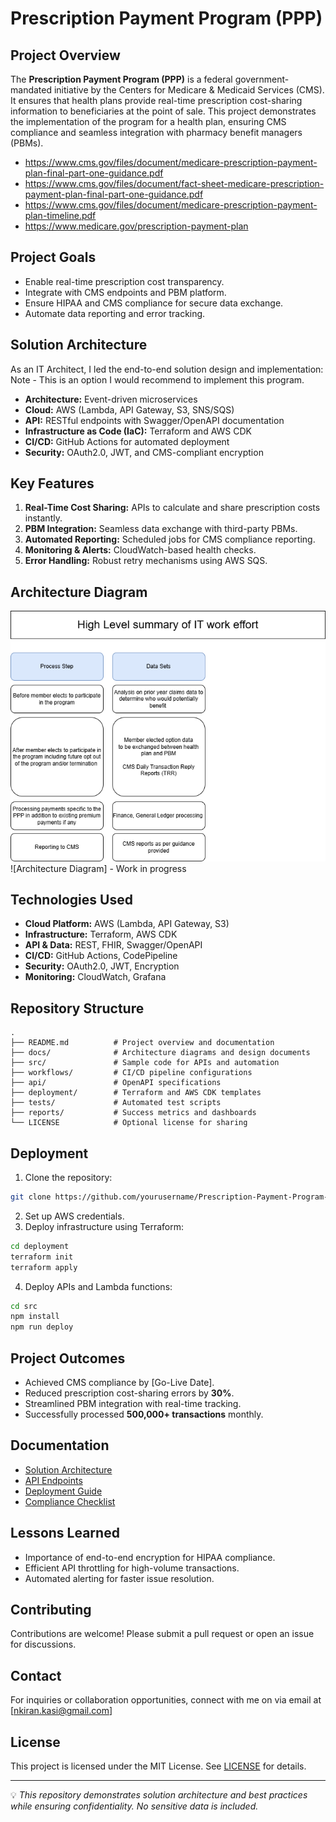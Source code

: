 # Prescription Payment Program (PPP)

## Project Overview
The **Prescription Payment Program (PPP)** is a federal government-mandated initiative by the Centers for Medicare & Medicaid Services (CMS). It ensures that health plans provide real-time prescription cost-sharing information to beneficiaries at the point of sale. This project demonstrates the implementation of the program for a health plan, ensuring CMS compliance and seamless integration with pharmacy benefit managers (PBMs).

- https://www.cms.gov/files/document/medicare-prescription-payment-plan-final-part-one-guidance.pdf
- https://www.cms.gov/files/document/fact-sheet-medicare-prescription-payment-plan-final-part-one-guidance.pdf
- https://www.cms.gov/files/document/medicare-prescription-payment-plan-timeline.pdf
- https://www.medicare.gov/prescription-payment-plan

## Project Goals
- Enable real-time prescription cost transparency.
- Integrate with CMS endpoints and PBM platform.
- Ensure HIPAA and CMS compliance for secure data exchange.
- Automate data reporting and error tracking.

## Solution Architecture 
As an IT Architect, I led the end-to-end solution design and implementation:
Note - This is an option I would recommend to implement this program.
- **Architecture:** Event-driven microservices
- **Cloud:** AWS (Lambda, API Gateway, S3, SNS/SQS)
- **API:** RESTful endpoints with Swagger/OpenAPI documentation
- **Infrastructure as Code (IaC):** Terraform and AWS CDK
- **CI/CD:** GitHub Actions for automated deployment
- **Security:** OAuth2.0, JWT, and CMS-compliant encryption

## Key Features
1. **Real-Time Cost Sharing:** APIs to calculate and share prescription costs instantly.
2. **PBM Integration:** Seamless data exchange with third-party PBMs.
3. **Automated Reporting:** Scheduled jobs for CMS compliance reporting.
4. **Monitoring & Alerts:** CloudWatch-based health checks.
5. **Error Handling:** Robust retry mechanisms using AWS SQS.

## Architecture Diagram
![High Level Data Flow](docs/high-level-data-flow.png)
![Architecture Diagram] - Work in progress

## Technologies Used

- **Cloud Platform:**    AWS (Lambda, API Gateway, S3)
- **Infrastructure:**    Terraform, AWS CDK
- **API & Data:**        REST, FHIR, Swagger/OpenAPI
- **CI/CD:**             GitHub Actions, CodePipeline
- **Security:**          OAuth2.0, JWT, Encryption
- **Monitoring:**        CloudWatch, Grafana

## Repository Structure
```
.
├── README.md          # Project overview and documentation
├── docs/              # Architecture diagrams and design documents
├── src/               # Sample code for APIs and automation
├── workflows/         # CI/CD pipeline configurations
├── api/               # OpenAPI specifications
├── deployment/        # Terraform and AWS CDK templates
├── tests/             # Automated test scripts
├── reports/           # Success metrics and dashboards
└── LICENSE            # Optional license for sharing
```

## Deployment
1. Clone the repository:
```bash
git clone https://github.com/yourusername/Prescription-Payment-Program-CMS.git
```
2. Set up AWS credentials.
3. Deploy infrastructure using Terraform:
```bash
cd deployment
terraform init
terraform apply
```
4. Deploy APIs and Lambda functions:
```bash
cd src
npm install
npm run deploy
```

## Project Outcomes
- Achieved CMS compliance by [Go-Live Date].
- Reduced prescription cost-sharing errors by **30%**.
- Streamlined PBM integration with real-time tracking.
- Successfully processed **500,000+ transactions** monthly.

## Documentation
- [Solution Architecture](docs/solution-architecture.md)
- [API Endpoints](api/swagger.yaml)
- [Deployment Guide](docs/deployment-guide.md)
- [Compliance Checklist](docs/cms-compliance.md)

## Lessons Learned
- Importance of end-to-end encryption for HIPAA compliance.
- Efficient API throttling for high-volume transactions.
- Automated alerting for faster issue resolution.

## Contributing
Contributions are welcome! Please submit a pull request or open an issue for discussions.

## Contact
For inquiries or collaboration opportunities, connect with me on via email at [nkiran.kasi@gmail.com]

## License
This project is licensed under the MIT License. See [LICENSE](LICENSE) for details.

---
💡 *This repository demonstrates solution architecture and best practices while ensuring confidentiality. No sensitive data is included.*

